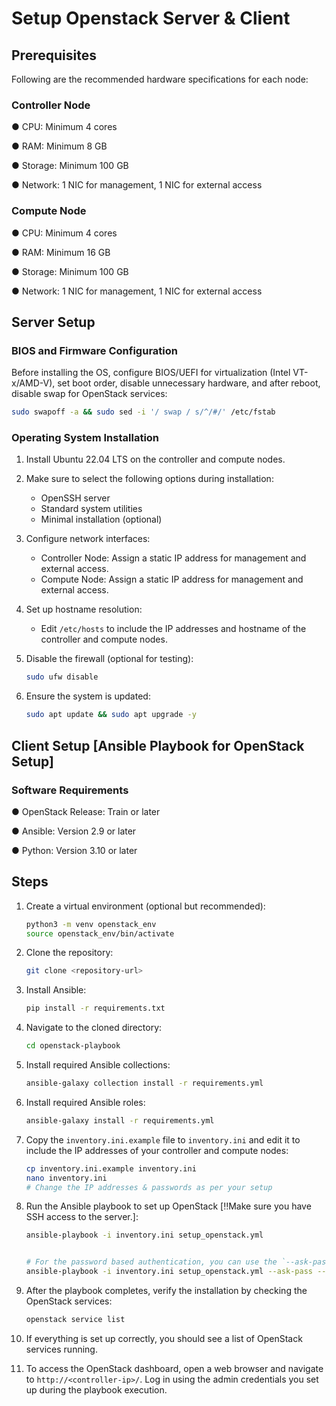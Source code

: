 # Setup Openstack Server & Client

## Prerequisites

Following are the recommended hardware specifications for each node:

### Controller Node

● CPU: Minimum 4 cores

● RAM: Minimum 8 GB

● Storage: Minimum 100 GB

● Network: 1 NIC for management, 1 NIC for external access

### Compute Node

● CPU: Minimum 4 cores

● RAM: Minimum 16 GB

● Storage: Minimum 100 GB

● Network: 1 NIC for management, 1 NIC for external access

## Server Setup

### BIOS and Firmware Configuration

Before installing the OS, configure BIOS/UEFI for virtualization (Intel VT-x/AMD-V), set boot order, disable unnecessary hardware, and after reboot, disable swap for OpenStack services:

```bash
sudo swapoff -a && sudo sed -i '/ swap / s/^/#/' /etc/fstab
```

### Operating System Installation

1. Install Ubuntu 22.04 LTS on the controller and compute nodes.

2. Make sure to select the following options during installation:
   - OpenSSH server
   - Standard system utilities
   - Minimal installation (optional)
3. Configure network interfaces:
    - Controller Node: Assign a static IP address for management and external access.
    - Compute Node: Assign a static IP address for management and external access.

4. Set up hostname resolution:
   - Edit `/etc/hosts` to include the IP addresses and hostname of the controller and compute nodes.

5. Disable the firewall (optional for testing):

   ```bash
   sudo ufw disable
   ```

6. Ensure the system is updated:

   ```bash
   sudo apt update && sudo apt upgrade -y
   ```

## Client Setup [Ansible Playbook for OpenStack Setup]

### Software Requirements

● OpenStack Release: Train or later

● Ansible: Version 2.9 or later

● Python: Version 3.10 or later

## Steps

1. Create a virtual environment (optional but recommended):

   ```bash
   python3 -m venv openstack_env
   source openstack_env/bin/activate
   ```

2. Clone the repository:

   ```bash
   git clone <repository-url>
   ```

3. Install Ansible:

   ```bash
   pip install -r requirements.txt
   ```

4. Navigate to the cloned directory:

   ```bash
   cd openstack-playbook
   ```

5. Install required Ansible collections:

   ```bash
   ansible-galaxy collection install -r requirements.yml
   ```

6. Install required Ansible roles:

   ```bash
   ansible-galaxy install -r requirements.yml
   ```

7. Copy the `inventory.ini.example` file to `inventory.ini` and edit it to include the IP addresses of your controller and compute nodes:

   ```bash
   cp inventory.ini.example inventory.ini
   nano inventory.ini
   # Change the IP addresses & passwords as per your setup
   ```

8. Run the Ansible playbook to set up OpenStack [‼️Make sure you have SSH access to the server.]:

   ```bash
   ansible-playbook -i inventory.ini setup_openstack.yml


   # For the password based authentication, you can use the `--ask-pass` option (Not recommended for production)
   ansible-playbook -i inventory.ini setup_openstack.yml --ask-pass --ask-become-pass
   ```

9. After the playbook completes, verify the installation by checking the OpenStack services:

   ```bash
   openstack service list
   ```

10. If everything is set up correctly, you should see a list of OpenStack services running.

11. To access the OpenStack dashboard, open a web browser and navigate to `http://<controller-ip>/`. Log in using the admin credentials you set up during the playbook execution.